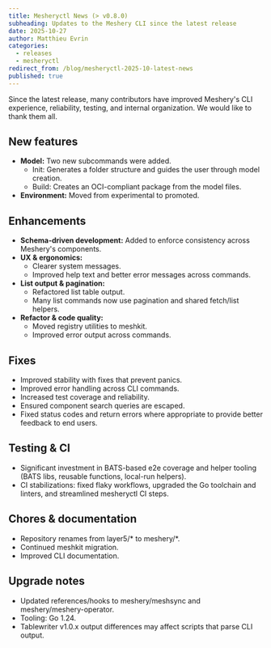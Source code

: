 ```yaml
---
title: Mesheryctl News (> v0.8.0)
subheading: Updates to the Meshery CLI since the latest release
date: 2025-10-27
author: Matthieu Evrin
categories:
  - releases
  - mesheryctl
redirect_from: /blog/mesheryctl-2025-10-latest-news
published: true
---
```


Since the latest release, many contributors have improved Meshery's CLI experience, reliability, testing, and internal organization. We would like to thank them all.

## New features

- **Model:** Two new subcommands were added.
  - Init: Generates a folder structure and guides the user through model creation.
  - Build: Creates an OCI-compliant package from the model files.
- **Environment:** Moved from experimental to promoted.

## Enhancements

- **Schema-driven development:** Added to enforce consistency across Meshery's components.
- **UX & ergonomics:** 
  - Clearer system messages.
  - Improved help text and better error messages across commands.
- **List output & pagination:** 
  - Refactored list table output.
  - Many list commands now use pagination and shared fetch/list helpers.
- **Refactor & code quality:** 
  - Moved registry utilities to meshkit.
  - Improved error output across commands.

## Fixes

- Improved stability with fixes that prevent panics.
- Improved error handling across CLI commands.
- Increased test coverage and reliability.
- Ensured component search queries are escaped.
- Fixed status codes and return errors where appropriate to provide better feedback to end users.

## Testing & CI

- Significant investment in BATS-based e2e coverage and helper tooling (BATS libs, reusable functions, local-run helpers).
- CI stabilizations: fixed flaky workflows, upgraded the Go toolchain and linters, and streamlined mesheryctl CI steps.

## Chores & documentation

- Repository renames from layer5/* to meshery/*.
- Continued meshkit migration.
- Improved CLI documentation.

## Upgrade notes

- Updated references/hooks to meshery/meshsync and meshery/meshery-operator.
- Tooling: Go 1.24.
- Tablewriter v1.0.x output differences may affect scripts that parse CLI output.

